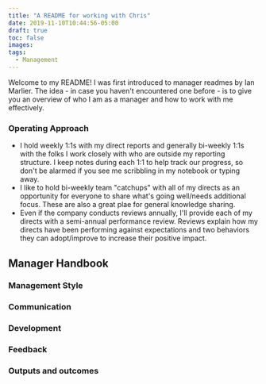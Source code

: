 ```yaml
---
title: "A README for working with Chris"
date: 2019-11-10T10:44:56-05:00
draft: true
toc: false
images:
tags:
  - Management
---
```

Welcome to my README!
I was first introduced to manager readmes by Ian Marlier.
The idea - in case you haven't encountered one before - is to give you an overview of who I am as a manager and how to work with me effectively.

### Operating Approach

- I hold weekly 1:1s with my direct reports and generally bi-weekly 1:1s with the folks I work closely with who are outside my reporting structure.
    I keep notes during each 1:1 to help track our progress, so don't be alarmed if you see me scribbling in my notebook or typing away.
- I like to hold bi-weekly team "catchups" with all of my directs as an opportunity for everyone to share what's going well/needs additional focus.
    These are also a great plae for general knowledge sharing.
- Even if the company conducts reviews annually, I'll provide each of my directs with a semi-annual performance review.
    Reviews explain how my directs have been performing against expectations and two behaviors they can adopt/improve to increase their positive impact.

## Manager Handbook


### Management Style

### Communication
### Development
### Feedback
### Outputs and outcomes
